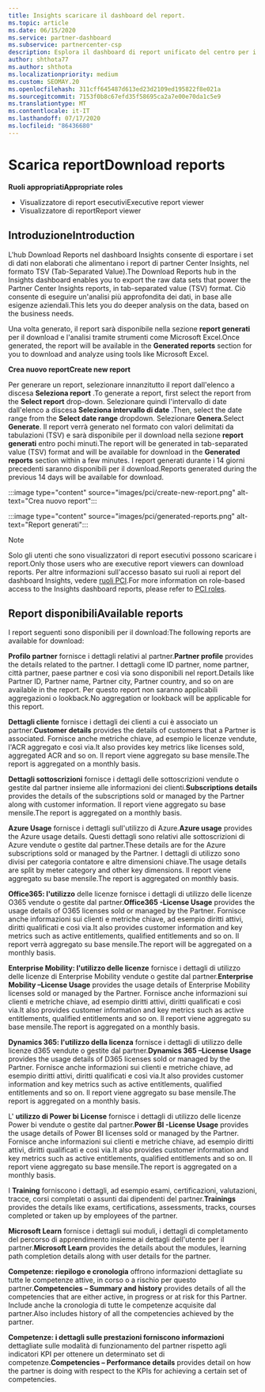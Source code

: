 ```yaml
---
title: Insights scaricare il dashboard del report.
ms.topic: article
ms.date: 06/15/2020
ms.service: partner-dashboard
ms.subservice: partnercenter-csp
description: Esplora il dashboard di report unificato del centro per i partner.
author: shthota77
ms.author: shthota
ms.localizationpriority: medium
ms.custom: SEOMAY.20
ms.openlocfilehash: 311cff645487d613ed23d2109ed195822f8e021a
ms.sourcegitcommit: 7153f0b8c67efd35f58695ca2a7e00e70da1c5e9
ms.translationtype: MT
ms.contentlocale: it-IT
ms.lasthandoff: 07/17/2020
ms.locfileid: "86436680"
---
```

# <a name="download-reports"></a><span data-ttu-id="ab064-103">Scarica report</span><span class="sxs-lookup"><span data-stu-id="ab064-103">Download reports</span></span>

<span data-ttu-id="ab064-104">**Ruoli appropriati**</span><span class="sxs-lookup"><span data-stu-id="ab064-104">**Appropriate roles**</span></span>
- <span data-ttu-id="ab064-105">Visualizzatore di report esecutivi</span><span class="sxs-lookup"><span data-stu-id="ab064-105">Executive report viewer</span></span>
- <span data-ttu-id="ab064-106">Visualizzatore di report</span><span class="sxs-lookup"><span data-stu-id="ab064-106">Report viewer</span></span>

## <a name="introduction"></a><span data-ttu-id="ab064-107">Introduzione</span><span class="sxs-lookup"><span data-stu-id="ab064-107">Introduction</span></span>

<span data-ttu-id="ab064-108">L'hub Download Reports nel dashboard Insights consente di esportare i set di dati non elaborati che alimentano i report di partner Center Insights, nel formato TSV (Tab-Separated Value).</span><span class="sxs-lookup"><span data-stu-id="ab064-108">The Download Reports hub in the Insights dashboard enables you to export the raw data sets that power the Partner Center Insights reports, in tab-separated value (TSV) format.</span></span> <span data-ttu-id="ab064-109">Ciò consente di eseguire un'analisi più approfondita dei dati, in base alle esigenze aziendali.</span><span class="sxs-lookup"><span data-stu-id="ab064-109">This lets you do deeper analysis on the data, based on the business needs.</span></span>

<span data-ttu-id="ab064-110">Una volta generato, il report sarà disponibile nella sezione **report generati** per il download e l'analisi tramite strumenti come Microsoft Excel.</span><span class="sxs-lookup"><span data-stu-id="ab064-110">Once generated, the report  will be available in the **Generated reports** section for you to download and analyze using tools like Microsoft Excel.</span></span>

<span data-ttu-id="ab064-111">**Crea nuovo report**</span><span class="sxs-lookup"><span data-stu-id="ab064-111">**Create new report**</span></span>

<span data-ttu-id="ab064-112">Per generare un report, selezionare innanzitutto il report dall'elenco a discesa **Seleziona report** .</span><span class="sxs-lookup"><span data-stu-id="ab064-112">To generate a report, first select the report from the **Select report** drop-down.</span></span> <span data-ttu-id="ab064-113">Selezionare quindi l'intervallo di date dall'elenco a discesa **Seleziona intervallo di date** .</span><span class="sxs-lookup"><span data-stu-id="ab064-113">Then, select the date range from the **Select date range** dropdown.</span></span> <span data-ttu-id="ab064-114">Selezionare **Genera**.</span><span class="sxs-lookup"><span data-stu-id="ab064-114">Select **Generate**.</span></span> <span data-ttu-id="ab064-115">Il report verrà generato nel formato con valori delimitati da tabulazioni (TSV) e sarà disponibile per il download nella sezione **report generati** entro pochi minuti.</span><span class="sxs-lookup"><span data-stu-id="ab064-115">The report will be generated in tab-separated value (TSV) format and will be available for download in the **Generated reports** section within a few minutes.</span></span> <span data-ttu-id="ab064-116">I report generati durante i 14 giorni precedenti saranno disponibili per il download.</span><span class="sxs-lookup"><span data-stu-id="ab064-116">Reports generated during the previous 14 days will be available for download.</span></span>

:::image type="content" source="images/pci/create-new-report.png" alt-text="Crea nuovo report":::

:::image type="content" source="images/pci/generated-reports.png" alt-text="Report generati":::

>[!NOTE] 
><span data-ttu-id="ab064-119">Solo gli utenti che sono visualizzatori di report esecutivi possono scaricare i report.</span><span class="sxs-lookup"><span data-stu-id="ab064-119">Only those users who are executive report viewers can download reports.</span></span> <span data-ttu-id="ab064-120">Per altre informazioni sull'accesso basato sui ruoli ai report del dashboard Insights, vedere [ruoli PCI](pci-roles.md).</span><span class="sxs-lookup"><span data-stu-id="ab064-120">For more information on role-based access to the Insights dashboard reports, please refer to [PCI roles](pci-roles.md).</span></span> 

## <a name="available-reports"></a><span data-ttu-id="ab064-121">Report disponibili</span><span class="sxs-lookup"><span data-stu-id="ab064-121">Available reports</span></span>

<span data-ttu-id="ab064-122">I report seguenti sono disponibili per il download:</span><span class="sxs-lookup"><span data-stu-id="ab064-122">The following reports are available for download:</span></span>

<span data-ttu-id="ab064-123">**Profilo partner** fornisce i dettagli relativi al partner.</span><span class="sxs-lookup"><span data-stu-id="ab064-123">**Partner profile** provides the details related to the partner.</span></span> <span data-ttu-id="ab064-124">I dettagli come ID partner, nome partner, città partner, paese partner e così via sono disponibili nel report.</span><span class="sxs-lookup"><span data-stu-id="ab064-124">Details like Partner ID, Partner name, Partner city, Partner country, and so on are available in the report.</span></span> <span data-ttu-id="ab064-125">Per questo report non saranno applicabili aggregazioni o lookback.</span><span class="sxs-lookup"><span data-stu-id="ab064-125">No aggregation or lookback will be applicable for this report.</span></span>

<span data-ttu-id="ab064-126">**Dettagli cliente** fornisce i dettagli dei clienti a cui è associato un partner.</span><span class="sxs-lookup"><span data-stu-id="ab064-126">**Customer details** provides the details of customers that a Partner is associated.</span></span> <span data-ttu-id="ab064-127">Fornisce anche metriche chiave, ad esempio le licenze vendute, l'ACR aggregato e così via.</span><span class="sxs-lookup"><span data-stu-id="ab064-127">It also provides key metrics like licenses sold, aggregated ACR and so on.</span></span> <span data-ttu-id="ab064-128">Il report viene aggregato su base mensile.</span><span class="sxs-lookup"><span data-stu-id="ab064-128">The report is aggregated on a monthly basis.</span></span>

<span data-ttu-id="ab064-129">**Dettagli sottoscrizioni** fornisce i dettagli delle sottoscrizioni vendute o gestite dal partner insieme alle informazioni dei clienti.</span><span class="sxs-lookup"><span data-stu-id="ab064-129">**Subscriptions details** provides the details of the subscriptions sold or managed by the Partner along with customer information.</span></span> <span data-ttu-id="ab064-130">Il report viene aggregato su base mensile.</span><span class="sxs-lookup"><span data-stu-id="ab064-130">The report is aggregated on a monthly basis.</span></span>

<span data-ttu-id="ab064-131">**Azure Usage** fornisce i dettagli sull'utilizzo di Azure.</span><span class="sxs-lookup"><span data-stu-id="ab064-131">**Azure usage** provides the Azure usage details.</span></span> <span data-ttu-id="ab064-132">Questi dettagli sono relativi alle sottoscrizioni di Azure vendute o gestite dal partner.</span><span class="sxs-lookup"><span data-stu-id="ab064-132">These details are for the Azure subscriptions sold or managed by the Partner.</span></span> <span data-ttu-id="ab064-133">I dettagli di utilizzo sono divisi per categoria contatore e altre dimensioni chiave.</span><span class="sxs-lookup"><span data-stu-id="ab064-133">The usage details are split by meter category and other key dimensions.</span></span> <span data-ttu-id="ab064-134">Il report viene aggregato su base mensile.</span><span class="sxs-lookup"><span data-stu-id="ab064-134">The report is aggregated on monthly basis.</span></span>

<span data-ttu-id="ab064-135">**Office365: l'utilizzo** delle licenze fornisce i dettagli di utilizzo delle licenze O365 vendute o gestite dal partner.</span><span class="sxs-lookup"><span data-stu-id="ab064-135">**Office365 -License Usage** provides the usage details of O365 licenses sold or managed by the Partner.</span></span> <span data-ttu-id="ab064-136">Fornisce anche informazioni sui clienti e metriche chiave, ad esempio diritti attivi, diritti qualificati e così via.</span><span class="sxs-lookup"><span data-stu-id="ab064-136">It also provides customer information and key metrics such as active entitlements, qualified entitlements and so on.</span></span> <span data-ttu-id="ab064-137">Il report verrà aggregato su base mensile.</span><span class="sxs-lookup"><span data-stu-id="ab064-137">The report will be aggregated on a monthly basis.</span></span>

<span data-ttu-id="ab064-138">**Enterprise Mobility: l'utilizzo delle licenze** fornisce i dettagli di utilizzo delle licenze di Enterprise Mobility vendute o gestite dal partner.</span><span class="sxs-lookup"><span data-stu-id="ab064-138">**Enterprise Mobility –License Usage**  provides the usage details of Enterprise Mobility licenses sold or managed by the Partner.</span></span> <span data-ttu-id="ab064-139">Fornisce anche informazioni sui clienti e metriche chiave, ad esempio diritti attivi, diritti qualificati e così via.</span><span class="sxs-lookup"><span data-stu-id="ab064-139">It also provides customer information and key metrics such as active entitlements, qualified entitlements and so on.</span></span> <span data-ttu-id="ab064-140">Il report viene aggregato su base mensile.</span><span class="sxs-lookup"><span data-stu-id="ab064-140">The report is aggregated on a monthly basis.</span></span>

<span data-ttu-id="ab064-141">**Dynamics 365: l'utilizzo della licenza** fornisce i dettagli di utilizzo delle licenze d365 vendute o gestite dal partner.</span><span class="sxs-lookup"><span data-stu-id="ab064-141">**Dynamics 365 –License Usage** provides the usage details of D365 licenses sold or managed by the Partner.</span></span> <span data-ttu-id="ab064-142">Fornisce anche informazioni sui clienti e metriche chiave, ad esempio diritti attivi, diritti qualificati e così via.</span><span class="sxs-lookup"><span data-stu-id="ab064-142">It also provides customer information and key metrics such as active entitlements, qualified entitlements and so on.</span></span> <span data-ttu-id="ab064-143">Il report viene aggregato su base mensile.</span><span class="sxs-lookup"><span data-stu-id="ab064-143">The report is aggregated on a monthly basis.</span></span>

<span data-ttu-id="ab064-144">L' **utilizzo di Power bi License** fornisce i dettagli di utilizzo delle licenze Power bi vendute o gestite dal partner.</span><span class="sxs-lookup"><span data-stu-id="ab064-144">**Power BI -License Usage** provides the usage details of Power BI licenses sold or managed by the Partner.</span></span> <span data-ttu-id="ab064-145">Fornisce anche informazioni sui clienti e metriche chiave, ad esempio diritti attivi, diritti qualificati e così via.</span><span class="sxs-lookup"><span data-stu-id="ab064-145">It also provides customer information and key metrics such as active entitlements, qualified entitlements and so on.</span></span> <span data-ttu-id="ab064-146">Il report viene aggregato su base mensile.</span><span class="sxs-lookup"><span data-stu-id="ab064-146">The report is aggregated on a monthly basis.</span></span>

<span data-ttu-id="ab064-147">I **Training** forniscono i dettagli, ad esempio esami, certificazioni, valutazioni, tracce, corsi completati o assunti dai dipendenti del partner.</span><span class="sxs-lookup"><span data-stu-id="ab064-147">**Trainings** provides the details like exams, certifications, assessments, tracks, courses completed or taken up by employees of the partner.</span></span>

<span data-ttu-id="ab064-148">**Microsoft Learn** fornisce i dettagli sui moduli, i dettagli di completamento del percorso di apprendimento insieme ai dettagli dell'utente per il partner.</span><span class="sxs-lookup"><span data-stu-id="ab064-148">**Microsoft Learn** provides the details about the modules, learning path completion details along with user details for the partner.</span></span>

<span data-ttu-id="ab064-149">**Competenze: riepilogo e cronologia** offrono informazioni dettagliate su tutte le competenze attive, in corso o a rischio per questo partner.</span><span class="sxs-lookup"><span data-stu-id="ab064-149">**Competencies – Summary and history** provides details of all the competencies that are either active, in progress or at risk for this Partner.</span></span> <span data-ttu-id="ab064-150">Include anche la cronologia di tutte le competenze acquisite dal partner.</span><span class="sxs-lookup"><span data-stu-id="ab064-150">Also includes history of all the competencies achieved by the partner.</span></span>

<span data-ttu-id="ab064-151">**Competenze: i dettagli sulle prestazioni forniscono informazioni** dettagliate sulle modalità di funzionamento del partner rispetto agli indicatori KPI per ottenere un determinato set di competenze.</span><span class="sxs-lookup"><span data-stu-id="ab064-151">**Competencies – Performance details** provides detail on how the partner is doing with respect to the KPIs for achieving a certain set of competencies.</span></span>

